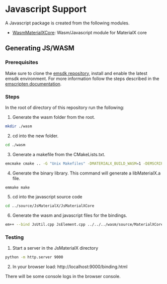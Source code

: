 # Javascript Support

A Javascript package is created from the following modules.

- [WasmMaterialXCore](WasmMaterialXCore): Wasm/Javascript module for MaterialX core

## Generating JS/WASM

### Prerequisites

Make sure to clone the [emsdk repository](https://github.com/emscripten-core/emsdk), install and enable the latest emsdk environment.
For more information follow the steps described in the [emscripten documentation](https://emscripten.org/docs/getting_started/downloads.html). 

### Steps
In the root of directory of this repository run the following:

1. Generate the wasm folder from the root.

```sh
mkdir ./wasm
```

2. cd into the new folder.

```sh
cd ./wasm
```

3. Generate a makefile from the CMakeLists.txt. 

```sh
emcmake cmake .. -G "Unix Makefiles" -DMATERIALX_BUILD_WASM=1 -DEMSCRIPTEN=1
```

4. Generate the binary library. This command will generate a libMaterialX.a file.

```sh
emmake make
```

5. cd into the javascript source code

```sh
cd ../source/JsMaterialX/JsMaterialXCore
```

6. Generate the wasm and javascript files for the bindings.

```sh
em++ --bind JsUtil.cpp JsElement.cpp ../../../wasm/source/MaterialXCore/libMaterialXCore.a -I../../ -std=c++17 -s WASM=1 -s DISABLE_EXCEPTION_CATCHING=0 -o ../MaterialXCore.js
```

### Testing

1. Start a server in the JsMaterialX directory

```sh
python -m http.server 9000
```

2. In your browser load: http://localhost:9000/binding.html

There will be some console logs in the browser console. 

